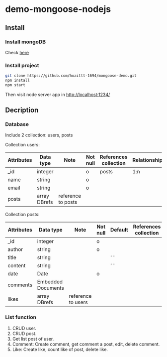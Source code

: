 # demo-mongoose-nodejs

## Install

### Install mongoDB
Check [here](https://docs.mongodb.com/manual/tutorial/install-mongodb-on-ubuntu/)

### Install project

```sh
git clone https://github.com/hoaittt-1694/mongoose-demo.git
npm install
npm start
```

Then visit node server app in [http://localhost:1234/](http://localhost:1234/)

## Decription
### Database
Include 2 collection: users, posts

Collection users:

| Attributes | Data type    | Note              | Not null | References collection | Relationship |
|------------|--------------|-------------------|----------|-----------------------|--------------|
| _id        | integer      |                   | o        | posts                 | 1:n          |
| name       | string       |                   | o        |                       |              |
| email      | string       |                   | o        |                       |              |
| posts      | array DBrefs | reference to posts |          |                       |              |

Collection posts:

| Attributes | Data type    | Note               | Not null | Default | References collection | Relationship |
|------------|--------------|--------------------|----------|---------|-----------------------|--------------|
| _id        | integer      |                    | o        |         |                       | n:1          |
| author     | string       |                    | o        |         |                       |              |
| title      | string       |                    |          | ' '      |                       |              |
| content    | string       |                    |          | ' '      |                       |              |
| date       | Date         |                    | o        |         |                       |              |
| comments   | Embedded Documents |               |          |         |                       |              |
| likes      | array DBrefs | reference to users |          |         |                       |              |

### List function
1. CRUD user.
2. CRUD post.
3. Get list post of user.
4. Comment: Create comment, get comment a post, edit, delete comment.
5. Like: Create like, count like of post, delete like.

